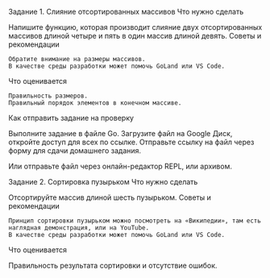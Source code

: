 Задание 1. Слияние отсортированных массивов
Что нужно сделать

Напишите функцию, которая производит слияние двух отсортированных массивов длиной четыре и пять в один массив длиной девять.
Советы и рекомендации

    Обратите внимание на размеры массивов.
    В качестве среды разработки может помочь GoLand или VS Code. 

Что оценивается

    Правильность размеров.
    Правильный порядок элементов в конечном массиве.

Как отправить задание на проверку

Выполните задание в файле Go. Загрузите файл на Google Диск, откройте доступ для всех по ссылке. Отправьте ссылку на файл через форму для сдачи домашнего задания.

Или отправьте файл через онлайн-редактор REPL, или архивом.


Задание 2. Сортировка пузырьком
Что нужно сделать

Отсортируйте массив длиной шесть пузырьком.
Советы и рекомендации

    Принцип сортировки пузырьком можно посмотреть на «Википедии», там есть наглядная демонстрация, или на YouTube.
    В качестве среды разработки может помочь GoLand или VS Code.

Что оценивается

Правильность результата сортировки и отсутствие ошибок.